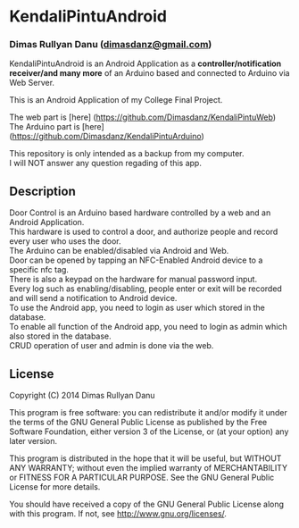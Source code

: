 KendaliPintuAndroid
====================
### Dimas Rullyan Danu (dimasdanz@gmail.com)

KendaliPintuAndroid is an Android Application as a **controller/notification receiver/and many more** of an Arduino based and connected to Arduino via Web Server.

This is an Android Application of my College Final Project.

The web part is [here] (https://github.com/Dimasdanz/KendaliPintuWeb)  
The Arduino part is [here] (https://github.com/Dimasdanz/KendaliPintuArduino)

This repository is only intended as a backup from my computer.  
I will NOT answer any question regading of this app.

##  Description
Door Control is an Arduino based hardware controlled by a web and an Android Application.  
This hardware is used to control a door, and authorize people and record every user who uses the door.  
The Arduino can be enabled/disabled via Android and Web.  
Door can be opened by tapping an NFC-Enabled Android device to a specific nfc tag.  
There is also a keypad on the hardware for manual password input.  
Every log such as enabling/disabling, people enter or exit will be recorded and will send a notification to Android device.  
To use the Android app, you need to login as user which stored in the database.  
To enable all function of the Android app, you need to login as admin which also stored in the database.  
CRUD operation of user and admin is done via the web.

## License
Copyright (C) 2014 Dimas Rullyan Danu

This program is free software: you can redistribute it and/or modify
it under the terms of the GNU General Public License as published by
the Free Software Foundation, either version 3 of the License, or
(at your option) any later version.

This program is distributed in the hope that it will be useful,
but WITHOUT ANY WARRANTY; without even the implied warranty of
MERCHANTABILITY or FITNESS FOR A PARTICULAR PURPOSE.  See the
GNU General Public License for more details.

You should have received a copy of the GNU General Public License
along with this program.  If not, see <http://www.gnu.org/licenses/>.
